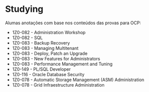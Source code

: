 # Studying
Alumas anotações com base nos conteúdos das provas para OCP:  
 - 1Z0-082 - Administration Workshop
 - 1Z0-082 - SQL
 - 1Z0-083 - Backup Recovery
 - 1Z0-083 - Managing Multitenant
 - 1Z0-083 - Deploy, Patch an Upgrade
 - 1Z0-083 - New Features for Administrators
 - 1Z0-083 - Performance Management and Tuning
 - 1Z0-149 - PL/SQL Developer
 - 1Z0-116 - Oracle Database Security
 - 1Z0-078 - Automatic Storage Management (ASM) Administration
 - 1Z0-078 - Grid Infraestructure Administration



